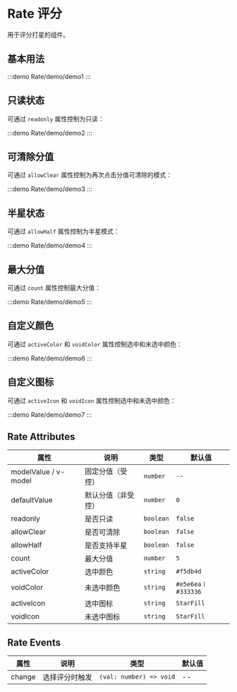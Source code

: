 # Rate 评分

用于评分打星的组件。

## 基本用法

:::demo
Rate/demo/demo1
:::

## 只读状态

可通过 `readonly` 属性控制为只读：

:::demo
Rate/demo/demo2
:::

## 可清除分值

可通过 `allowClear` 属性控制为再次点击分值可清除的模式：

:::demo
Rate/demo/demo3
:::

## 半星状态

可通过 `allowHalf` 属性控制为半星模式：

:::demo
Rate/demo/demo4
:::

## 最大分值

可通过 `count` 属性控制最大分值：

:::demo
Rate/demo/demo5
:::

## 自定义颜色

可通过 `activeColor` 和 `voidColor` 属性控制选中和未选中颜色：

:::demo
Rate/demo/demo6
:::

## 自定义图标

可通过 `activeIcon` 和 `voidIcon` 属性控制选中和未选中颜色：

:::demo
Rate/demo/demo7
:::

## Rate Attributes

| 属性                 | 说明               | 类型      | 默认值             |
| -------------------- | ------------------ | --------- | ------------------ |
| modelValue / v-model | 固定分值（受控）   | `number`  | `--`               |
| defaultValue         | 默认分值（非受控） | `number`  | `0`                |
| readonly             | 是否只读           | `boolean` | `false`            |
| allowClear           | 是否可清除         | `boolean` | `false`            |
| allowHalf            | 是否支持半星       | `boolean` | `false`            |
| count                | 最大分值           | `number`  | `5`                |
| activeColor          | 选中颜色           | `string`  | `#f5db4d`          |
| voidColor            | 未选中颜色         | `string`  | `#e5e6ea〡#333336` |
| activeIcon           | 选中图标           | `string`  | `StarFill`         |
| voidIcon             | 未选中图标         | `string`  | `StarFill`         |

## Rate Events

| 属性   | 说明           | 类型                    | 默认值 |
| ------ | -------------- | ----------------------- | ------ |
| change | 选择评分时触发 | `(val: number) => void` | --     |
